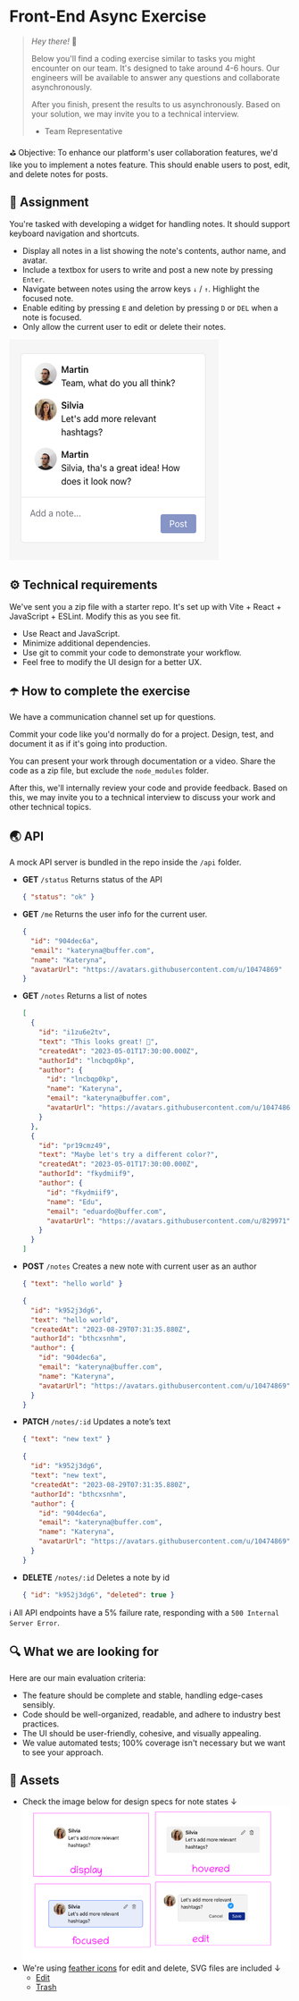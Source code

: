 # Front-End Async Exercise

> _Hey there!_ 👋
>
> Below you'll find a coding exercise similar to tasks you might encounter on
> our team. It's designed to take around 4-6 hours. Our engineers will be
> available to answer any questions and collaborate asynchronously.
>
> After you finish, present the results to us asynchronously. Based on your
> solution, we may invite you to a technical interview.
>
> - Team Representative

⛳ Objective: To enhance our platform's user collaboration features, we'd like
you to implement a notes feature. This should enable users to post, edit, and
delete notes for posts.

## 🍎 Assignment

You're tasked with developing a widget for handling notes. It should support
keyboard navigation and shortcuts.

- Display all notes in a list showing the note's contents, author name, and
  avatar.
- Include a textbox for users to write and post a new note by pressing `Enter`.
- Navigate between notes using the arrow keys `↓` / `↑`. Highlight the focused
  note.
- Enable editing by pressing `E` and deletion by pressing `D` or `DEL` when a
  note is focused.
- Only allow the current user to edit or delete their notes.

![🎨 UI Design](./design/widget-preview.png)

## ⚙️ Technical requirements

We've sent you a zip file with a starter repo. It's set up with Vite + React +
JavaScript + ESLint. Modify this as you see fit.

- Use React and JavaScript.
- Minimize additional dependencies.
- Use git to commit your code to demonstrate your workflow.
- Feel free to modify the UI design for a better UX.

## ☂️ How to complete the exercise

We have a communication channel set up for questions.

Commit your code like you'd normally do for a project. Design, test, and
document it as if it's going into production.

You can present your work through documentation or a video. Share the code as a
zip file, but exclude the `node_modules` folder.

After this, we'll internally review your code and provide feedback. Based on
this, we may invite you to a technical interview to discuss your work and other
technical topics.

## 🌏 API

A mock API server is bundled in the repo inside the `/api` folder.

- **GET** `/status` Returns status of the API
  ```json
  { "status": "ok" }
  ```
- **GET** `/me` Returns the user info for the current user.
  ```json
  {
    "id": "904dec6a",
    "email": "kateryna@buffer.com",
    "name": "Kateryna",
    "avatarUrl": "https://avatars.githubusercontent.com/u/10474869"
  }
  ```
- **GET** `/notes` Returns a list of notes
  ```json
  [
    {
      "id": "i1zu6e2tv",
      "text": "This looks great! 🌮",
      "createdAt": "2023-05-01T17:30:00.000Z",
      "authorId": "lncbqp0kp",
      "author": {
        "id": "lncbqp0kp",
        "name": "Kateryna",
        "email": "kateryna@buffer.com",
        "avatarUrl": "https://avatars.githubusercontent.com/u/10474869"
      }
    },
    {
      "id": "pr19cmz49",
      "text": "Maybe let's try a different color?",
      "createdAt": "2023-05-01T17:30:00.000Z",
      "authorId": "fkydmiif9",
      "author": {
        "id": "fkydmiif9",
        "name": "Edu",
        "email": "eduardo@buffer.com",
        "avatarUrl": "https://avatars.githubusercontent.com/u/829971"
      }
    }
  ]
  ```
- **POST** `/notes` Creates a new note with current user as an author
  ```json
  { "text": "hello world" }
  ```
  ```json
  {
    "id": "k952j3dg6",
    "text": "hello world",
    "createdAt": "2023-08-29T07:31:35.880Z",
    "authorId": "bthcxsnhm",
    "author": {
      "id": "904dec6a",
      "email": "kateryna@buffer.com",
      "name": "Kateryna",
      "avatarUrl": "https://avatars.githubusercontent.com/u/10474869"
    }
  }
  ```
- **PATCH** `/notes/:id` Updates a note’s text
  ```json
  { "text": "new text" }
  ```
  ```json
  {
    "id": "k952j3dg6",
    "text": "new text",
    "createdAt": "2023-08-29T07:31:35.880Z",
    "authorId": "bthcxsnhm",
    "author": {
      "id": "904dec6a",
      "email": "kateryna@buffer.com",
      "name": "Kateryna",
      "avatarUrl": "https://avatars.githubusercontent.com/u/10474869"
    }
  }
  ```
- **DELETE** `/notes/:id` Deletes a note by id
  ```json
  { "id": "k952j3dg6", "deleted": true }
  ```

ℹ️ All API endpoints have a 5% failure rate, responding with a
`500 Internal Server Error`.

## 🔍 What we are looking for

Here are our main evaluation criteria:

- The feature should be complete and stable, handling edge-cases sensibly.
- Code should be well-organized, readable, and adhere to industry best
  practices.
- The UI should be user-friendly, cohesive, and visually appealing.
- We value automated tests; 100% coverage isn't necessary but we want to see
  your approach.

## 📎 Assets

- Check the image below for design specs for note states ↓
  ![Note States](./design/note-states.png)
- We're using [feather icons](https://feathericons.com/) for edit and delete,
  SVG files are included ↓
  - [Edit](./design/edit.svg)
  - [Trash](./design/trash.svg)
